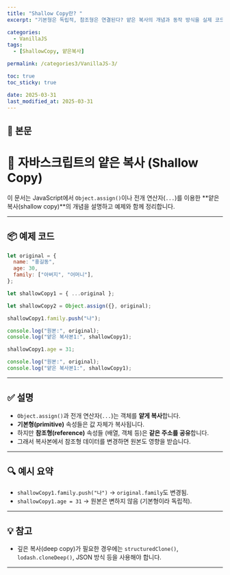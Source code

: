 ```yaml
---
title: "Shallow Copy란? "
excerpt: "기본형은 독립적, 참조형은 연결된다? 얕은 복사의 개념과 동작 방식을 실제 코드로 알아봅니다."

categories:
  - VanillaJS
tags:
  - [ShallowCopy, 얕은복사]

permalink: /categories3/VanillaJS-3/

toc: true
toc_sticky: true

date: 2025-03-31
last_modified_at: 2025-03-31
---
```


## 🦥 본문

# 🧬 자바스크립트의 얕은 복사 (Shallow Copy)

이 문서는 JavaScript에서 `Object.assign()`이나 전개 연산자(`...`)를 이용한 **얕은 복사(shallow copy)**의 개념을 설명하고 예제와 함께 정리합니다.

---

## 📦 예제 코드

```js
let original = {
  name: "홍길동",
  age: 30,
  family: ["아버지", "어머니"],
};

let shallowCopy1 = { ...original };

let shallowCopy2 = Object.assign({}, original);

shallowCopy1.family.push("나");

console.log("원본:", original);
console.log("얕은 복사본1:", shallowCopy1);

shallowCopy1.age = 31;

console.log("원본:", original);
console.log("얕은 복사본1:", shallowCopy1);
```

---

## ✅ 설명

- `Object.assign()`과 전개 연산자(`...`)는 객체를 **얕게 복사**합니다.
- **기본형(primitive)** 속성들은 값 자체가 복사됩니다.
- 하지만 **참조형(reference)** 속성들 (배열, 객체 등)은 **같은 주소를 공유**합니다.
- 그래서 복사본에서 참조형 데이터를 변경하면 원본도 영향을 받습니다.

---

## 🔍 예시 요약

- `shallowCopy1.family.push("나")` → `original.family`도 변경됨.
- `shallowCopy1.age = 31` → 원본은 변하지 않음 (기본형이라 독립적).

---

## 💡 참고

- 깊은 복사(deep copy)가 필요한 경우에는 `structuredClone()`, `lodash.cloneDeep()`, JSON 방식 등을 사용해야 합니다.

---
